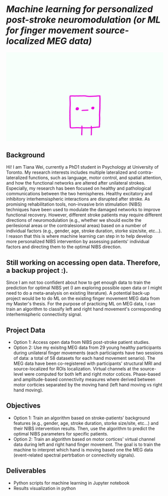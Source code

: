 # *Machine learning for personalized post-stroke neuromodulation (or ML for finger movement source-localized MEG data)*

![Machine learning](/NusZ.gif)

## **Background**
Hi! I am Tiana Wei, currently a PhD1 student in Psychology at University of Toronto. My research interests includes multiple lateralized and contra-lateralized functions, such as language, motor control, and spatial attention, and how the functional networks are altered after unilateral strokes. Especially, my research has been focused on healthy and pathological communications between the two hemispheres. 
Healthy excitatory and inhibitory interhemsispheric interactions are disrupted after stroke. As promising rehabilitation tools, non-invasive brin stimulation (NIBS) techniques have been used to modulate the damaged networks to improve functional recovery. However, different stroke patients may require different directions of neuromodulation (e.g., whether we should excite the perilesional areas or the contralesional areas) based on a number of individual factors (e.g., gender, age, stroke duration, storke size/site, etc...). I reason that this is where machine learning can step in to help develop more personalized NIBS intervention by assessing patients' individual factors and directing them to the optimal NIBS direction. 

## **Still working on accessing open data. Therefore, a backup project :).**
Since I am not too confident about how to get enough data to train the prediction for optimal NIBS yet (I am exploring possible open data or I might need to do a meta-analysis on existing literature). A potential back-up project would be to do ML on the existing finger movement MEG data from my Master's thesis. For the purpose of practicing ML on MEG data, I can train an algorithm to classify left and right hand movement's corresponding interhemispheric connectivity signal.

## **Project Data**
- Option 1: Access open data from NIBS post-stroke patient studies.
- Option 2: Use my exisitng MEG data from 29 young healthy participants during unilateral finger movements (each particiapnts have two sessions of data: a total of 58 datasets for each hand movement senario). The MEG data have been co-registered with participants' structural MRI and source-localized for ROIs localization. Virtual channels at the source-level were computed for both left and right motor cotices. Phase-based and amplitude-based connectivity measures where derived between motor corticies separated by the moving hand (left hand moving vs right hand moving).

## **Objectives**
- Option 1: Train an algorithm based on stroke-patients' background features (e.g., gender, age, stroke duration, storke size/site, etc...) and their NIBS intervention results. Then, use the algorithm to predict the optimal NIBS parameters for specific patients.
- Option 2: Train an algorithm based on motor cortices' virtual channel data during left and right hand finger movement. The goal is to train the machine to interpret which hand is moving based one the MEG data (event-related spectral pertrbation or connectivity signals).

## **Deliverables**
- Python scripts for machine learning in Jupyter notebook
- Results visualization in python
